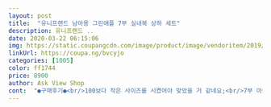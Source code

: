 ```yaml
---
layout: post 
title:  "유니프랜드 남아용 그린애플 7부 실내복 상하 세트" 
description: 유니프랜드 ..
date: 2020-03-22 06:15:06 
img: https://static.coupangcdn.com/image/product/image/vendoritem/2019/05/15/4384943923/26f37dbf-3b84-4749-96cc-19eefe3e436f.jpg 
linkUrl: https://coupa.ng/bvcyjo 
categories: [1005] 
color: ff1744 
price: 8900 
author: Ask View Shop 
cont:  "●구매후기●<br/>100보다 작은 사이즈를 시켰어야 맞았을 거 같네요;<br/>7부 아니고 그냥 긴팔 긴바지 같아요<br/>7부라서 한치수 커도 다음해까지 입을 수 있어요<br/>그치만 그냥 입힙니다 ㅋㅋㅋㅋㅋㅋ<br/>몸무게 25kg이상 나가면 130보다는 140으로 사는게 나을거 같아요 마른 체형아니면 금밤 못입게 될거 같아요.<br/>사이즈가 애매하다 싶으면 무조건 한치수 큰 걸로 사세요<br/>보누맘 6900원 메이키즈 7930원 유니프렌드 8900원이니 가격에서는 조금 밀리수 밖에 없는듯 하고요 재질은 거의 다 비슷하고 지금 날씨에 입기 좋고 적당한 길이감으로 초여름까지는 충분히 활용가능합니다.<br/><br/>쇼핑에 많은 도움이 되시길 바랍니다<br/>유니프렌드 남아 그린애플 7부 실내복 솔직후기 입니다<br/>이번에 실내복 네개를 구매 했는데 실내복 같지 않아서 제일 마음에 들어요<br/>재질도 좋고 디자인도 좋고 맘에들어요! 한여름에도 시원할것같아요<br/>지금 100입기도 하고, 리뷰보고 참고해서 주문했는데<br/>코로나와 함께 외부 활동이 줄어들어 확찐자가 된 아들래미 실내복이 다 작아져서 구매하게 되었습니다<br/>키 123cm / 몸무게 28kg이구요 140으로 구매 했습니다<br/>키 87, 몸무게 14 남아 샀는데... <br/><br/>하지만 다른거보다 가격은 조금 더 비싸요<br/>" 
---
```

